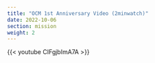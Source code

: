 ```yaml
---
title: "OCM 1st Anniversary Video (2minwatch)"
date: 2022-10-06
section: mission
weight: 2
---
```


{{< youtube CIFgjbImA7A >}}
